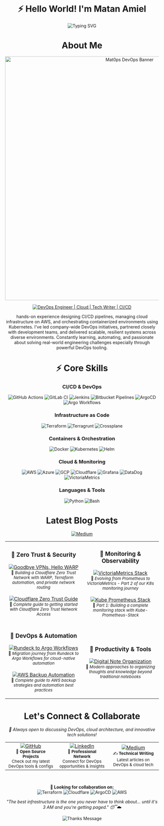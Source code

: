 # <div align="center"> ⚡ Hello World! I'm Matan Amiel</div>


<div align="center">
  <img src="https://readme-typing-svg.herokuapp.com?font=Fira+Code&weight=500&size=28&pause=1000&color=9B59B6&center=true&vCenter=true&width=600&height=100&lines=DevOps+Engineer;Tech+Writer;CI%2FCD+Wizard" alt="Typing SVG" />
</div>


# <div align="center">About Me</div>


<div align="center">
  <img src="https://i.imgur.com/KLB2pOY.jpeg" alt="Mat0ps DevOps Banner" width="800px">
</div>
<div align="center">
    
  [![DevOps Engineer | Cloud | Tech Writer | CI/CD](https://img.shields.io/badge/DevOps_Engineer_%7C_Cloud_%7C_Tech_Writer_%7C_CI%2FCD-0A0A0A?style=for-the-badge&logo=devops&logoColor=white)](https://github.com/Mat0ps)

</div>
<div align="center">
hands-on experience designing CI/CD pipelines, managing cloud infrastructure on AWS, and orchestrating containerized environments using Kubernetes. 
I've led company-wide DevOps initiatives, partnered closely with development teams, and delivered scalable, resilient systems across diverse environments. Constantly learning, automating, and passionate about solving real-world engineering challenges especially through powerful DevOps tooling.
</div>

# <div align="center"> ⚡ Core Skills</div>

<div align="center">

### CI/CD & DevOps
<img src="https://img.shields.io/badge/-GitHub_Actions-2088FF?style=for-the-badge&logo=githubactions&logoColor=white" alt="GitHub Actions" />
<img src="https://img.shields.io/badge/-GitLab_CI-FC6D26?style=for-the-badge&logo=gitlab&logoColor=white" alt="GitLab CI" />
<img src="https://img.shields.io/badge/-Jenkins-D24939?style=for-the-badge&logo=jenkins&logoColor=white" alt="Jenkins" />
<img src="https://img.shields.io/badge/-Bitbucket_Pipelines-0052CC?style=for-the-badge&logo=bitbucket&logoColor=white" alt="Bitbucket Pipelines" />
<img src="https://img.shields.io/badge/-ArgoCD-EF7B4D?style=for-the-badge&logo=argo&logoColor=white" alt="ArgoCD" />
<img src="https://img.shields.io/badge/-Argo_Workflows-EF7B4D?style=for-the-badge&logo=argo&logoColor=white" alt="Argo Workflows" />

### Infrastructure as Code
<img src="https://img.shields.io/badge/-Terraform-7B42BC?style=for-the-badge&logo=terraform&logoColor=white" alt="Terraform" />
<img src="https://img.shields.io/badge/-Terragrunt-7B42BC?style=for-the-badge&logo=terraform&logoColor=white" alt="Terragrunt" />
<img src="https://img.shields.io/badge/-Crossplane-6B73FF?style=for-the-badge&logo=crossplane&logoColor=white" alt="Crossplane" />

### Containers & Orchestration
<img src="https://img.shields.io/badge/-Docker-2496ED?style=for-the-badge&logo=docker&logoColor=white" alt="Docker" />
<img src="https://img.shields.io/badge/-Kubernetes-326CE5?style=for-the-badge&logo=kubernetes&logoColor=white" alt="Kubernetes" />
<img src="https://img.shields.io/badge/-Helm-0F1689?style=for-the-badge&logo=helm&logoColor=white" alt="Helm" />

### Cloud & Monitoring
<img src="https://img.shields.io/badge/-AWS-FF9900?style=for-the-badge&logo=amazonaws&logoColor=white" alt="AWS" />
<img src="https://img.shields.io/badge/-Azure-0089D6?style=for-the-badge&logo=microsoftazure&logoColor=white" alt="Azure" />
<img src="https://img.shields.io/badge/-GCP-4285F4?style=for-the-badge&logo=googlecloud&logoColor=white" alt="GCP" />
<img src="https://img.shields.io/badge/-Cloudflare-F38020?style=for-the-badge&logo=cloudflare&logoColor=white" alt="Cloudflare" />
<img src="https://img.shields.io/badge/-Grafana-F46800?style=for-the-badge&logo=grafana&logoColor=white" alt="Grafana" />
<img src="https://img.shields.io/badge/-DataDog-632CA6?style=for-the-badge&logo=datadog&logoColor=white" alt="DataDog" />
<img src="https://img.shields.io/badge/-VictoriaMetrics-FF6B6B?style=for-the-badge&logo=victoriametrics&logoColor=white" alt="VictoriaMetrics" />

### Languages & Tools
<img src="https://img.shields.io/badge/-Python-3776AB?style=for-the-badge&logo=python&logoColor=white" alt="Python" />
<img src="https://img.shields.io/badge/-Bash-4EAA25?style=for-the-badge&logo=gnubash&logoColor=white" alt="Bash" />

</div>

# <div align="center">Latest Blog Posts</div>

<div align="center">
  <a href="https://medium.com/@mattan.amiel" target="_blank">
    <img src="https://img.shields.io/badge/Medium-12100E?style=for-the-badge&logo=medium&logoColor=white" alt="Medium" />
  </a>
</div>

<div align="center">
  <table>
    <tr>
      <td width="50%">
        <h3 align="center">📌 Zero Trust & Security</h3>
        <p align="center">
          <a href="https://medium.com/israeli-tech-radar/goodbye-vpns-hello-warp-building-a-cloudflare-zero-trust-network-in-the-modern-way-df16c24e9109" target="_blank">
            <img src="https://img.shields.io/badge/Goodbye%20VPNs%2C%20Hello%20WARP-FF6B35?style=for-the-badge&logo=cloudflare&logoColor=white" alt="Goodbye VPNs, Hello WARP" />
          </a>
          <br><small>📖 <em>Building a Cloudflare Zero Trust Network with WARP, Terraform automation, and private network routing</em></small>
          <br><br>
          <a href="https://medium.com/israeli-tech-radar/starting-with-cloudflare-zero-trust-heres-what-you-need-to-know-edc12b59930c" target="_blank">
            <img src="https://img.shields.io/badge/Cloudflare%20Zero%20Trust%20Guide-F38020?style=for-the-badge&logo=cloudflare&logoColor=white" alt="Cloudflare Zero Trust Guide" />
          </a>
          <br><small>📖 <em>Complete guide to getting started with Cloudflare Zero Trust Network Access</em></small>
        </p>
      </td>
      <td width="50%">
        <h3 align="center">📌 Monitoring & Observability</h3>
        <p align="center">
          <a href="https://medium.com/israeli-tech-radar/how-to-create-a-monitoring-stack-evolving-our-kubernetes-monitoring-stack-part-2-5f73ea959aec" target="_blank">
            <img src="https://img.shields.io/badge/VictoriaMetrics%20Stack-FF6B6B?style=for-the-badge&logo=victoriametrics&logoColor=white" alt="VictoriaMetrics Stack" />
          </a>
          <br><small>📖 <em>Evolving from Prometheus to VictoriaMetrics - Part 2 of our K8s monitoring journey</em></small>
          <br><br>
          <a href="https://medium.com/israeli-tech-radar/how-to-create-a-monitoring-stack-using-kube-prometheus-stack-part-1-eff8bf7ba9a9" target="_blank">
            <img src="https://img.shields.io/badge/Kube%20Prometheus%20Stack-E6522C?style=for-the-badge&logo=prometheus&logoColor=white" alt="Kube Prometheus Stack" />
          </a>
          <br><small>📖 <em>Part 1: Building a complete monitoring stack with Kube-Prometheus-Stack</em></small>
        </p>
      </td>
    </tr>
    <tr>
      <td width="50%">
        <h3 align="center">📌 DevOps & Automation</h3>
        <p align="center">
          <a href="https://medium.com/israeli-tech-radar/how-we-moved-from-rundeck-to-argo-workflows-f700b03c0fab" target="_blank">
            <img src="https://img.shields.io/badge/Rundeck%20to%20Argo%20Workflows-EF7B4D?style=for-the-badge&logo=argo&logoColor=white" alt="Rundeck to Argo Workflows" />
          </a>
          <br><small>📖 <em>Migration journey from Rundeck to Argo Workflows for cloud-native automation</em></small>
          <br><br>
          <a href="https://medium.com/israeli-tech-radar/what-is-an-aws-backup-and-how-to-automate-it-3bdf8b1df9eb" target="_blank">
            <img src="https://img.shields.io/badge/AWS%20Backup%20Automation-FF9900?style=for-the-badge&logo=amazonaws&logoColor=white" alt="AWS Backup Automation" />
          </a>
          <br><small>📖 <em>Complete guide to AWS backup strategies and automation best practices</em></small>
        </p>
      </td>
      <td width="50%">
        <h3 align="center">📌 Productivity & Tools</h3>
        <p align="center">
          <a href="https://medium.com/israeli-tech-radar/stop-using-a-notebook-to-organize-your-thoughts-part-1-48ccb8fde1f0" target="_blank">
            <img src="https://img.shields.io/badge/Digital%20Note%20Organization-9B59B6?style=for-the-badge&logo=notion&logoColor=white" alt="Digital Note Organization" />
          </a>
          <br><small>📖 <em>Modern approaches to organizing thoughts and knowledge beyond traditional notebooks</em></small>
        </p>
      </td>
    </tr>
  </table>
</div>



# <div align="center">Let's Connect & Collaborate</div>

<div align="center">

<p><em>💬 Always open to discussing DevOps, cloud architecture, and innovative tech solutions!</em></p>

<table>
  <tr>
    <td align="center" width="33%">
      <a href="https://github.com/Mat0ps" target="_blank">
        <img src="https://img.shields.io/badge/GitHub-100000?style=for-the-badge&logo=github&logoColor=white" alt="GitHub" />
      </a>
      <br>
      <small>🚀 <strong>Open Source Projects</strong><br>Check out my latest DevOps tools & configs</small>
    </td>
    <td align="center" width="33%">
      <a href="https://www.linkedin.com/in/matan-amiel/?originalSubdomain=il" target="_blank">
        <img src="https://img.shields.io/badge/LinkedIn-0077B5?style=for-the-badge&logo=linkedin&logoColor=white" alt="LinkedIn" />
      </a>
      <br>
      <small>💼 <strong>Professional Network</strong><br>Connect for DevOps opportunities & insights</small>
    </td>
          <td align="center" width="33%">
        <a href="https://medium.com/@mattan.amiel" target="_blank">
          <img src="https://img.shields.io/badge/Medium-12100E?style=for-the-badge&logo=medium&logoColor=white" alt="Medium" />
        </a>
        <br>
        <small>✍️ <strong>Technical Writing</strong><br>Latest articles on DevOps & cloud tech</small>
      </td>
  </tr>
</table>

<br>

<p>
  <strong>🎯 Looking for collaboration on:</strong><br>
  <img src="https://img.shields.io/badge/Terraform-7B42BC?style=flat-square&logo=terraform&logoColor=white" alt="Terraform" />
  <img src="https://img.shields.io/badge/Cloudflare-F38020?style=flat-square&logo=cloudflare&logoColor=white" alt="Cloudflare" />
  <img src="https://img.shields.io/badge/ArgoCD-EF7B4D?style=flat-square&logo=argo&logoColor=white" alt="ArgoCD" />
  <img src="https://img.shields.io/badge/AWS-FF9900?style=flat-square&logo=amazonaws&logoColor=white" alt="AWS" />
</p>

</div>



<div align="center">
  <p><em>"The best infrastructure is the one you never have to think about... until it's 3 AM and you're getting paged." 😴☁️</em></p>
</div>



<div align="center">
  <img src="https://readme-typing-svg.herokuapp.com?font=Fira+Code&weight=500&size=20&pause=1000&color=9B59B6&center=true&vCenter=true&width=600&height=50&lines=Thanks+for+visiting!+Feel+free+to+connect+%F0%9F%9A%80" alt="Thanks Message" />
</div>
